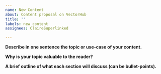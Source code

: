 ```yaml
---
name: New Content
about: Content proposal on VectorHub
title: ''
labels: new content
assignees: ClaireSuperlinked

---
```


**Describe in one sentence the topic or use-case of your content.**


**Why is your topic valuable to the reader?**


**A brief outline of what each section will discuss (can be bullet-points).**
